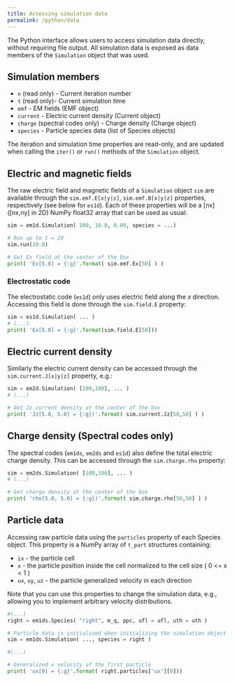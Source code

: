 ```yaml
---
title: Accessing simulation data
permalink: /python/data
---
```


The Python interface allows users to access simulation data directly, without requiring file output. All simulation data is exposed as data members of the `Simulation` object that was used.

## Simulation members

* `n` (read only) - Current iteration number
* `t` (read only)- Current simulation time
* `emf` - EM fields (EMF object)
* `current` - Electric current density (Current object)
* `charge` (spectral codes only) - Charge density (Charge object)
* `species` - Particle species data (list of Species objects)

The iteration and simulation time properties are read-only, and are updated when calling the `iter()` or `run()` methods of the `Simulation` object. 

## Electric and magnetic fields

The raw electric field and magnetic fields of a `Simulation` object `sim` are available through the `sim.emf.E[x|y|z]`, `sim.emf.B[x|y|z]` properties, respectively (see below for `es1d`). Each of these properties will be a [nx] ([nx,ny] in 2D) NumPy float32 array that can be used as usual:

```python
sim = em1d.Simulation( 100, 10.0, 0.09, species = ...)

# Run up to t = 20
sim.run(20.0)

# Get Ex field at the center of the box
print( 'Ex[5.0] = {:g}'.format( sim.emf.Ex[50] ) )
```

### Electrostatic code

The electrostatic code (`es1d`) only uses electric field along the $x$ direction. Accessing this field is done through the `sim.field.E` property:

```python
sim = es1d.Simulation( ... )
# (...)
print( 'Ex[5.0] = {:g}'.format(sim.field.E[50]))
```

## Electric current density

Similarly the electric current density can be accessed through the `sim.current.J[x|y|z]` property, e.g.:

```python
sim = em2d.Simulation( [100,100], ... )
# (...)

# Get Jz current density at the center of the box
print( 'Jz[5.0, 5.0] = {:g})'.format( sim.current.Jz[50,50] ) )
```

## Charge density (Spectral codes only)

The spectral codes (`em1ds`, `em2ds` and `es1d`) also define the total electric charge density. This can be accessed through the `sim.charge.rho` property:

```python
sim = em2ds.Simulation( [100,100], ... )
# (...)

# Get charge density at the center of the box
print( 'rho[5.0, 5.0] = {:g})'.format( sim.charge.rho[50,50] ) )
```

## Particle data

Accessing raw particle data using the `particles` property of each Species object. This property is a NumPy array of `t_part` structures containing:

* `ix` - the particle cell
* `x` - the particle position inside the cell normalized to the cell size ( 0 <= x < 1 )
* `ux`, `uy`, `uz` - the particle generalized velocity in each direction

Note that you can use this properties to change the simulation data, e.g., allowing you to implement arbitrary velocity distributions.

```python
#(...)
right = em1ds.Species( "right", m_q, ppc, ufl = ufl, uth = uth )

# Particle data is initialized when initializing the simulation object
sim = em1ds.Simulation( ..., species = right )

#(...)

# Generalized x velocity of the first particle
print( 'ux[0] = {:g}'.format( right.particles['ux'][0]))
```

